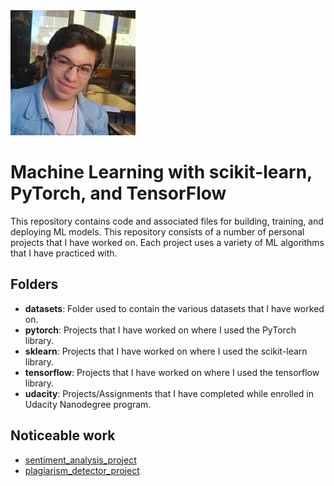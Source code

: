 <img src="profile_picture.png" alt="alt text" width="200" height="200">

# Machine Learning with scikit-learn, PyTorch, and TensorFlow
This repository contains code and associated files for building, training, and deploying ML models. This repository consists of a number of personal projects that I have worked on. Each project uses a variety of ML algorithms that I have practiced with.

## Folders
* **datasets**: Folder used to contain the various datasets that I have worked on.
* **pytorch**: Projects that I have worked on where I used the PyTorch library.
* **sklearn**: Projects that I have worked on where I used the scikit-learn library.
* **tensorflow**: Projects that I have worked on where I used the tensorflow library.
* **udacity**: Projects/Assignments that I have completed while enrolled in Udacity Nanodegree program.

## Noticeable work
* [sentiment_analysis_project](https://github.com/jpzambranoleon/ML_Projects/tree/main/udacity/ML_engineer_nanodegree/sentiment_analysis_project)
* [plagiarism_detector_project](https://github.com/jpzambranoleon/ML_Projects/tree/main/udacity/ML_engineer_nanodegree/plagiarism_detector_project)
